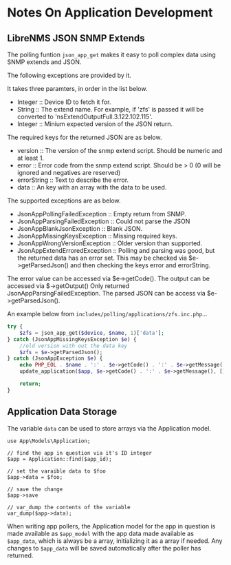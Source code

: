 # Notes On Application Development

## LibreNMS JSON SNMP Extends

The polling funtion `json_app_get` makes it easy to poll complex data
using SNMP extends and JSON.

The following exceptions are provided by it.

It takes three paramters, in order in the list below.

- Integer :: Device ID to fetch it for.
- String :: The extend name. For example, if 'zfs' is passed it will
  be converted to 'nsExtendOutputFull.3.122.102.115'.
- Integer :: Minium expected version of the JSON return.

The required keys for the returned JSON are as below.

- version :: The version of the snmp extend script. Should be numeric
  and at least 1.
- error :: Error code from the snmp extend script. Should be > 0
   (0 will be ignored and negatives are reserved)
- errorString :: Text to describe the error.
- data :: An key with an array with the data to be used.

The supported exceptions are as below.

- JsonAppPollingFailedException :: Empty return from SNMP.
- JsonAppParsingFailedException :: Could not parse the JSON
- JsonAppBlankJsonException :: Blank JSON.
- JsonAppMissingKeysException :: Missing required keys.
- JsonAppWrongVersionException :: Older version than supported.
- JsonAppExtendErroredException :: Polling and parsing was good, but
  the returned data has an error set. This may be checked via
  $e->getParsedJson() and then checking the keys error and
  errorString.

The error value can be accessed via $e->getCode(). The output can be
accessed via $->getOutput() Only returned
JsonAppParsingFailedException. The parsed JSON can be access via
$e->getParsedJson().

An example below from `includes/polling/applications/zfs.inc.php`...

```php
try {
    $zfs = json_app_get($device, $name, 1)['data'];
} catch (JsonAppMissingKeysException $e) {
    //old version with out the data key
    $zfs = $e->getParsedJson();
} catch (JsonAppException $e) {
    echo PHP_EOL . $name . ':' . $e->getCode() . ':' . $e->getMessage() . PHP_EOL;
    update_application($app, $e->getCode() . ':' . $e->getMessage(), []);

    return;
}
```

## Application Data Storage

The variable `data` can be used to store arrays via the Application
model.

```
use App\Models\Application;

// find the app in question via it's ID integer
$app = Application::find($app_id);

// set the varaible data to $foo
$app->data = $foo;

// save the change
$app->save

// var_dump the contents of the variable
var_dump($app->data);
```

When writing app pollers, the Application model for the app in
question is made available as `$app_model` with the app data made
available as `$app_data`, which is always be a array, initializing it
as a array if needed. Any changes to `$app_data` will be saved
automatically after the poller has returned.
